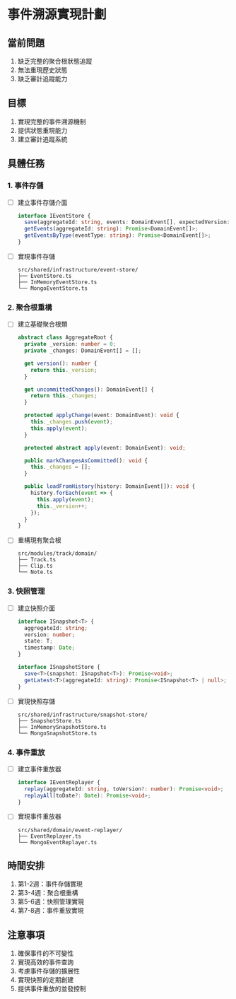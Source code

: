 # 事件溯源實現計劃

## 當前問題
1. 缺乏完整的聚合根狀態追蹤
2. 無法重現歷史狀態
3. 缺乏審計追蹤能力

## 目標
1. 實現完整的事件溯源機制
2. 提供狀態重現能力
3. 建立審計追蹤系統

## 具體任務

### 1. 事件存儲
- [ ] 建立事件存儲介面
  ```typescript
  interface IEventStore {
    save(aggregateId: string, events: DomainEvent[], expectedVersion: number): Promise<void>;
    getEvents(aggregateId: string): Promise<DomainEvent[]>;
    getEventsByType(eventType: string): Promise<DomainEvent[]>;
  }
  ```

- [ ] 實現事件存儲
  ```
  src/shared/infrastructure/event-store/
  ├── EventStore.ts
  ├── InMemoryEventStore.ts
  └── MongoEventStore.ts
  ```

### 2. 聚合根重構
- [ ] 建立基礎聚合根類
  ```typescript
  abstract class AggregateRoot {
    private _version: number = 0;
    private _changes: DomainEvent[] = [];

    get version(): number {
      return this._version;
    }

    get uncommittedChanges(): DomainEvent[] {
      return this._changes;
    }

    protected applyChange(event: DomainEvent): void {
      this._changes.push(event);
      this.apply(event);
    }

    protected abstract apply(event: DomainEvent): void;

    public markChangesAsCommitted(): void {
      this._changes = [];
    }

    public loadFromHistory(history: DomainEvent[]): void {
      history.forEach(event => {
        this.apply(event);
        this._version++;
      });
    }
  }
  ```

- [ ] 重構現有聚合根
  ```
  src/modules/track/domain/
  ├── Track.ts
  ├── Clip.ts
  └── Note.ts
  ```

### 3. 快照管理
- [ ] 建立快照介面
  ```typescript
  interface ISnapshot<T> {
    aggregateId: string;
    version: number;
    state: T;
    timestamp: Date;
  }

  interface ISnapshotStore {
    save<T>(snapshot: ISnapshot<T>): Promise<void>;
    getLatest<T>(aggregateId: string): Promise<ISnapshot<T> | null>;
  }
  ```

- [ ] 實現快照存儲
  ```
  src/shared/infrastructure/snapshot-store/
  ├── SnapshotStore.ts
  ├── InMemorySnapshotStore.ts
  └── MongoSnapshotStore.ts
  ```

### 4. 事件重放
- [ ] 建立事件重放器
  ```typescript
  interface IEventReplayer {
    replay(aggregateId: string, toVersion?: number): Promise<void>;
    replayAll(toDate?: Date): Promise<void>;
  }
  ```

- [ ] 實現事件重放器
  ```
  src/shared/domain/event-replayer/
  ├── EventReplayer.ts
  └── MongoEventReplayer.ts
  ```

## 時間安排
1. 第1-2週：事件存儲實現
2. 第3-4週：聚合根重構
3. 第5-6週：快照管理實現
4. 第7-8週：事件重放實現

## 注意事項
1. 確保事件的不可變性
2. 實現高效的事件查詢
3. 考慮事件存儲的擴展性
4. 實現快照的定期創建
5. 提供事件重放的並發控制 